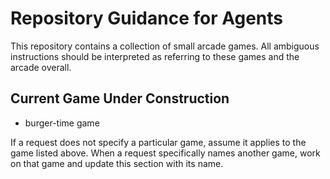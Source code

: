 # Repository Guidance for Agents

This repository contains a collection of small arcade games. All ambiguous instructions should be interpreted as referring to these games and the arcade overall.

## Current Game Under Construction
- burger-time game

If a request does not specify a particular game, assume it applies to the game listed above. When a request specifically names another game, work on that game and update this section with its name.

